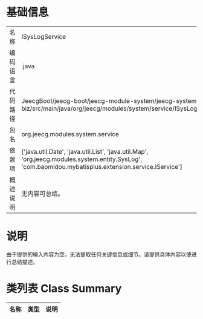 # 基础信息

|      |      |
|------|------|
| 名称 | ISysLogService |
| 编码语言 | .java |
| 代码路径 | JeecgBoot/jeecg-boot/jeecg-module-system/jeecg-system-biz/src/main/java/org/jeecg/modules/system/service/ISysLogService.java |
| 包名 | org.jeecg.modules.system.service |
| 依赖项 | ['java.util.Date', 'java.util.List', 'java.util.Map', 'org.jeecg.modules.system.entity.SysLog', 'com.baomidou.mybatisplus.extension.service.IService'] |
| 概述说明 | 无内容可总结。 |

# 说明

由于提供的输入内容为空，无法提取任何关键信息或细节。请提供具体内容以便进行总结描述。

# 类列表 Class Summary

| 名称   | 类型  | 说明 |
|-------|------|-------------|




